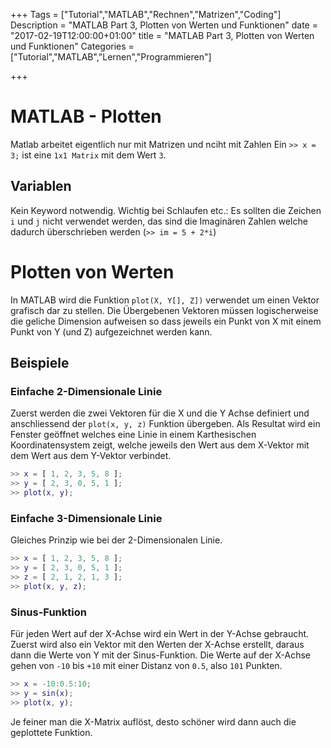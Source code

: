 +++
Tags = ["Tutorial","MATLAB","Rechnen","Matrizen","Coding"]
Description = "MATLAB Part 3, Plotten von Werten und Funktionen"
date = "2017-02-19T12:00:00+01:00"
title = "MATLAB Part 3, Plotten von Werten und Funktionen"
Categories = ["Tutorial","MATLAB","Lernen","Programmieren"]

+++

# MATLAB - Plotten

Matlab arbeitet eigentlich nur mit Matrizen und nciht mit Zahlen
Ein `>> x = 3;` ist eine `1x1 Matrix` mit dem Wert `3`.

## Variablen

Kein Keyword notwendig.
Wichtig bei Schlaufen etc.: Es sollten die Zeichen `i` und `j` nicht verwendet werden, das sind die Imaginären Zahlen welche dadurch überschrieben werden (`>> im = 5 + 2*i`)

# Plotten von Werten

In MATLAB wird die Funktion `plot(X, Y[], Z])` verwendet um einen Vektor grafisch dar zu stellen.
Die Übergebenen Vektoren müssen logischerweise die geliche Dimension aufweisen so dass jeweils ein Punkt von X mit einem Punkt von Y (und Z) aufgezeichnet werden kann.

## Beispiele

### Einfache 2-Dimensionale Linie

Zuerst werden die zwei Vektoren für die X und die Y Achse definiert und anschliessend der `plot(x, y, z)` Funktion übergeben. Als Resultat wird ein Fenster geöffnet welches eine Linie in einem Karthesischen Koordinatensystem zeigt, welche jeweils den Wert aus dem X-Vektor mit dem Wert aus dem Y-Vektor verbindet.

```matlab
>> x = [ 1, 2, 3, 5, 8 ];
>> y = [ 2, 3, 0, 5, 1 ];
>> plot(x, y);
```

### Einfache 3-Dimensionale Linie

Gleiches Prinzip wie bei der 2-Dimensionalen Linie.

```matlab
>> x = [ 1, 2, 3, 5, 8 ];
>> y = [ 2, 3, 0, 5, 1 ];
>> z = [ 2, 1, 2, 1, 3 ];
>> plot(x, y, z);
```

### Sinus-Funktion

Für jeden Wert auf der X-Achse wird ein Wert in der Y-Achse gebraucht. Zuerst wird also ein Vektor mit den Werten der X-Achse erstellt, daraus dann die Werte von Y mit der Sinus-Funktion. Die Werte auf der X-Achse gehen von `-10` bis `+10` mit einer Distanz von `0.5`, also `101` Punkten.

```matlab
>> x = -10:0.5:10;
>> y = sin(x);
>> plot(x, y);
```

Je feiner man die X-Matrix auflöst, desto schöner wird dann auch die geplottete Funktion.


